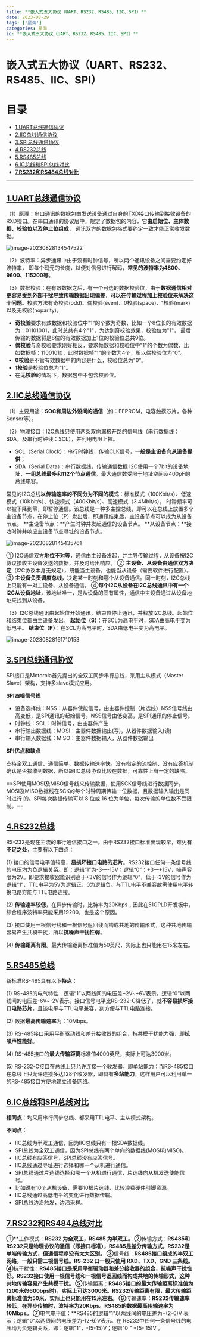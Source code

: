 ```yaml
---
title: **嵌入式五大协议（UART、RS232、RS485、IIC、SPI）**
date: 2023-08-29
tags: ['星海']
categories: 星海
id: **嵌入式五大协议（UART、RS232、RS485、IIC、SPI）**
---
```

<!-- more -->
# **嵌入式五大协议（UART、RS232、RS485、IIC、SPI）**
# 目录
- [1.UART总线通信协议](#section.1)<a name="context.1"> </a>
- [2.IIC总线通信协议](#section.2)<a name="context.2"> </a>
- [3.SPI总线通讯协议](#section.3)<a name="context.3"> </a>
- [4.RS232总线](#section.4)<a name="context.4"> </a>
- [5.RS485总线](#section.5)<a name="context.5"> </a>
- [6.IC总线和SPI总线对比](#section.6)<a name="context.6"> </a>
- [7.**RS232和RS484总线对比**](#section.7)<a name="context.7"> </a>
------------------------------------------------  

## [1.UART总线通信协议](#context.1)<a name="section.1"> </a>

（1）原理：串口通讯的数据包由发送设备通过自身的TXD接口传输到接收设备的RXD接口。在串口通讯的协议层中，规定了数据包的内容，它**由启始位、主体数据、校验位以及停止位组成**， 通讯双方的数据包格式要约定一致才能正常收发数据。

![image-20230828134547522](C:\Users\倪瑞\AppData\Roaming\Typora\typora-user-images\image-20230828134547522.png)

（2）波特率：异步通讯中由于没有时钟信号，所以两个通讯设备之间需要约定好波特率， 即每个码元的长度，以便对信号进行解码，**常见的波特率为4800、9600、115200等**。

（3）数据校验：在有效数据之后，有一个可选的数据校验位，由于**数据通信相对更容易受到外部干扰导致传输数据出现偏差，可以在传输过程加上校验位来解决这个问题**。校验方法有奇校验(odd)、偶校验(even)、0校验(space)、1校验(mark)以及无校验(noparity)。

- **奇校验**要求有效数据和校验位中"1"的个数为奇数，比如一个8位长的有效数据为：01101001，此时总共有4个"1"，为达到奇校验效果，校验位为"1"， 最后传输的数据将是8位的有效数据加上1位的校验位总共9位。
- **偶校验**与奇校验要求刚好相反，要求帧数据和校验位中"1"的个数为偶数，比如数据帧：11001010，此时数据帧"1"的个数为4个，所以偶校验位为"0"。
- **0校验**是不管有效数据中的内容是什么，校验位总为"0"。
- **1校验**是校验位总为"1"。
- 在**无校验**的情况下，数据包中不包含校验位。



## [2.IIC总线通信协议](#context.2)<a name="section.2"> </a>

（1）主要用途：**SOC和周边外设间的通信**（如：EEPROM，电容触摸芯片，各种Sensor等）。

（2）物理接口：I2C总线只使用两条双向漏极开路的信号线（串行数据线：SDA，及串行时钟线：SCL），并利用电阻上拉。

- SCL（Serial Clock）：串行时钟线，传输CLK信号，**一般是主设备向从设备提供**；
- SDA（Serial Data）：串行数据线，传输通信数据 I2C使用一个7bit的设备地址，**一组总线最多和112个节点通信**。最大通信数受限于地址空间及400pF的总线电容。

常见的I2C总线**以传输速率的不同分为不同的模式**：标准模式（100Kbit/s）、低速模式（10Kbit/s）、快速模式（400Kbit/s）、高速模式（3.4Mbit/s）， 时钟频率可以被下降到零，即暂停通信。该总线是一种多主控总线，即可以在总线上放置多个主设备节点，在停止位（P）发出后，即通讯结束后，主设备节点可以成为从设备节点。
**主设备节点：**产生时钟并发起通信的设备节点。
**从设备节点：**接收时钟并响应主设备节点寻址的设备节点。

![image-20230828145435761](C:\Users\倪瑞\AppData\Roaming\Typora\typora-user-images\image-20230828145435761.png)

① I2C通信双方**地位不对等**，通信由主设备发起，并主导传输过程，从设备按I2C协议接收主设备发送的数据，并及时给出响应。
② **主设备、从设备由通信双方决定**（I2C协议本身无规定），既能当主设备，也能当从设备（需要软件进行配置）。
③ **主设备负责调度总线**，决定某一时刻和哪个从设备通信。同一时刻，I2C总线上只能有一对主设备、从设备通信。
④**每个I2C从设备在I2C总线通讯中有一个I2C从设备地址**，该地址唯一，是从设备的固有属性，通信中主设备通过从设备地址来找到从设备。

（3）I2C总线通讯由起始位开始通讯，结束位停止通讯，并释放I2C总线。起始位和结束位都由主设备发出。
**起始位（S）**：在SCL为高电平时，SDA由高电平变为低电平。
**结束位（P）**：在SCL为高电平时，SDA由低电平变为高电平。

![image-20230828161710153](C:\Users\倪瑞\AppData\Roaming\Typora\typora-user-images\image-20230828161710153.png)



## [3.SPI总线通讯协议](#context.3)<a name="section.3"> </a>

SPI接口是Motorola首先提出的全双工同步串行总线，采用主从模式（Master Slave）架构，支持多slave模式应用。

**SPI四根信号线**

- 设备选择线：NSS：从器件使能信号，由主器件控制（片选线）NSS信号线由高变低，是SPI通讯的起始信号。NSS信号由低变高，是SPI通讯的停止信号。
- 时钟线：SCL：时钟信号，由主器件产生
- 串行输出数据线：MOSI：主器件数据输出(写)，从器件数据输入(读)
- 串行输入数据线：MISO：主器件数据输入，从器件数据输出

**SPI优点和缺点**

支持全双工通信、通信简单、数据传输速率快。没有指定的流控制、没有应答机制确认是否接收到数据，所以跟IIC总线协议比较在数据，可靠性上有一定的缺陷。

==SPI使用MOSI及MISO信号线来传输数据，使用SCK信号线进行数据同步。MOSI及MISO数据线在SCK的每个时钟周期传输一位数据，且数据输入输出是同时进行 的。SPI每次数据传输可以 8 位或 16 位为单位，每次传输的单位数不受限制。==



## [4.RS232总线](#context.4)<a name="section.4"> </a>

RS-232是现在主流的串行通信接口之一。由于RS232接口标准出现较早，难免有**不足之处**，主要有以下四点：

(1) 接口的信号电平值较高，**易损坏接口电路的芯片**。RS232接口任何一条信号线的电压均为负逻辑关系。即：逻辑“1”为-3—-15V；逻辑“0”：+3—+15V，噪声容限为2V。即要求接收器能识别高于+3V的信号作为逻辑“0”，低于-3V的信号作为逻辑“1”，TTL电平为5V为逻辑正，0为逻辑负。与TTL电平不兼容故需使用电平转换电路方能与TTL电路连接。

(2) **传输速率较低**，在异步传输时，比特率为20Kbps；因此在51CPLD开发板中，综合程序波特率只能采用19200，也是这个原因。

(3) 接口使用一根信号线和一根信号返回线而构成共地的传输形式，这种共地传输容易产生共模干扰，所以**抗噪声干扰性弱**。

(4) **传输距离有限**。最大传输距离标准值为50英尺，实际上也只能用在15米左右。



## [5.RS485总线](#context.5)<a name="section.5"> </a>

新标准RS-485具有以下**特点**：

(1) RS-485的电气特性：逻辑“1”以两线间的电压差+2V~+6V表示，逻辑“0”以两线间的电压差-6V~-2V表示。接口信号电平比RS-232-C降低了，就**不容易损坏接口电路芯片**，且该电平与TTL电平兼容，刻方便与TTL电路连接。

(2) 数据**最高传输速率**为：10Mbps。

(3) RS-485接口采用平衡驱动器和差分接收器的组合，抗共模干扰能力强，即**抗噪声性能好**。

(4) RS-485接口的**最大传输距离**标准值4000英尺，实际上可达3000米。

(5) RS-232-C接口在总线上只允许连接一个收发器，即单站能力；而RS-485接口在总线上只允许连接多达128个收发器，即具有**多站能力**，这样用户可以利用单一的RS-485接口方便地建立设备网络。





## [6.IC总线和SPI总线对比](#context.6)<a name="section.6"> </a>

**相同点**：均采用串行同步总线、都采用TTL电平、主从模式架构。

**不同点**：

- IIC总线为半双工通信，因为IIC总线只有一根SDA数据线。
- SPI总线为全双工通信，因为SPI总线有两个单向的数据线(MOSI和MISO)。
- IIC总线有应答信号，SPI总线没有应答信号。
- IIC总线通过寻址进行选择和哪一个从机进行通信。
- SPI总线通过片选线选择和哪一个从机进行通信，片选线向从机发送使能信号。
- 比如说有10个从机设备，需要10根片选线，比较浪费硬件引脚资源。
- IIC总线通过高低电平的变化进行数据传输。
- SPI总线边沿触发，边沿采样。





## [7.**RS232和RS484总线对比**](#context.7)<a name="section.7"> </a>

①**工作模式：**RS232 为全双工，RS485 为半双工。
②**传输方式：**RS485和RS232只是物理协议的通信（即接口标准），RS485是差分传输方式，RS232是单端传输方式，但通信程序没有太大区别。
③**信号线：**RS485接口组成的半双工网络，一般只需二根信号线。RS-232 口一般只使用 RXD、TXD、GND 三条线。
④**抗干扰性：**RS485接口是采用平衡驱动器和差分接收器的组合，抗噪声干扰性好。RS232接口使用一根信号线和一根信号返回线而构成共地的传输形式，这种共地传输容易产生共模干扰。
⑤**传输距离：**RS485接口的最大传输距离标准值为1200米(9600bps时)，实际上可达3000米。RS232传输距离有限，最大传输距离标准值为50米，实际上也只能用在15米左右。
⑥**传输速率：**RS232传输速率较低，在异步传输时，波特率为20Kbps。RS485的数据最高传输速率为10Mbps。
⑦**电气电平值：**RS485的逻辑"1"以两线间的电压差为+(2-6)V 表示；逻辑"0"以两线间的电压差为-(2-6)V表示。在 RS232中任何一条信号线的电压均为负逻辑关系，即：逻辑"1"，-(5-15)V；逻辑"0 " +(5- 15)V 。

